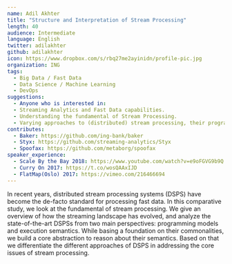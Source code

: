 ```yaml
---
name: Adil Akhter
title: "Structure and Interpretation of Stream Processing"
length: 40
audience: Intermediate
language: English
twitter: adilakhter
github: adilakhter
icon: https://www.dropbox.com/s/rbq27me2ayinidn/profile-pic.jpg
organization: ING
tags:
  - Big Data / Fast Data
  - Data Science / Machine Learning
  - DevOps
suggestions:
  - Anyone who is interested in:
  - Streaming Analytics and Fast Data capabilities. 
  - Understanding the fundamental of Stream Processing. 
  - Varying approaches to (distributed) stream processing, their programming models, execution models and notable properties that potentially can help the audience in differentiating different approaches and selecting in right one for the problem.
contributes:
  - Baker: https://github.com/ing-bank/baker
  - Styx: https://github.com/streaming-analytics/Styx
  - Spoofax: https://github.com/metaborg/spoofax
speaker_experience:
  - Scale By the Bay 2018: https://www.youtube.com/watch?v=e9oFGVG9b9Q
  - Curry On 2017: https://t.co/wosQAAxIJD
  - FlatMap(Oslo) 2017: https://vimeo.com/216466694
---
```

In recent years, distributed stream processing systems (DSPS) have become the de-facto standard for processing fast data. In this comparative study, we look at the fundamental of stream processing. We give an overview of how the streaming landscape has evolved, and analyze the state-of-the-art DSPSs from two main perspectives: programming models and execution semantics. While basing a foundation on their commonalities, we build a core abstraction to reason about their semantics. Based on that we differentiate the different approaches of DSPS in addressing the core issues of stream processing.
